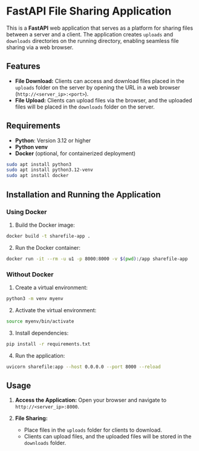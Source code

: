 # FastAPI File Sharing Application

This is a **FastAPI** web application that serves as a platform for sharing files between a server and a client. 
The application creates `uploads` and `downloads` directories on the running directory, 
enabling seamless file sharing via a web browser.

## Features
- **File Download:** Clients can access and download files placed in the `uploads` folder 
    on the server by opening the URL in a web browser (`http://<server_ip>:<port>`).
- **File Upload:** Clients can upload files via the browser, and the uploaded files will be placed 
    in the `downloads` folder on the server.

## Requirements
- **Python**: Version 3.12 or higher
- **Python venv**
- **Docker** (optional, for containerized deployment)

```bash
sudo apt install python3
sudo apt install python3.12-venv
sudo apt install docker
```

## Installation and Running the Application

### Using Docker

1. Build the Docker image:
```bash
docker build -t sharefile-app .
```
2. Run the Docker container:
```bash
docker run -it --rm -u u1 -p 8000:8000 -v $(pwd):/app sharefile-app
```

### Without Docker

1. Create a virtual environment:
```bash
python3 -m venv myenv
```
2. Activate the virtual environment:
```bash
source myenv/bin/activate
```
3. Install dependencies:
```bash
pip install -r requirements.txt
```
4. Run the application:
```bash
uvicorn sharefile:app --host 0.0.0.0 --port 8000 --reload
```

## Usage
1. **Access the Application:**
    Open your browser and navigate to `http://<server_ip>:8000`.

2. **File Sharing:**
    - Place files in the `uploads` folder for clients to download.
    - Clients can upload files, and the uploaded files will be stored in the `downloads` folder.

